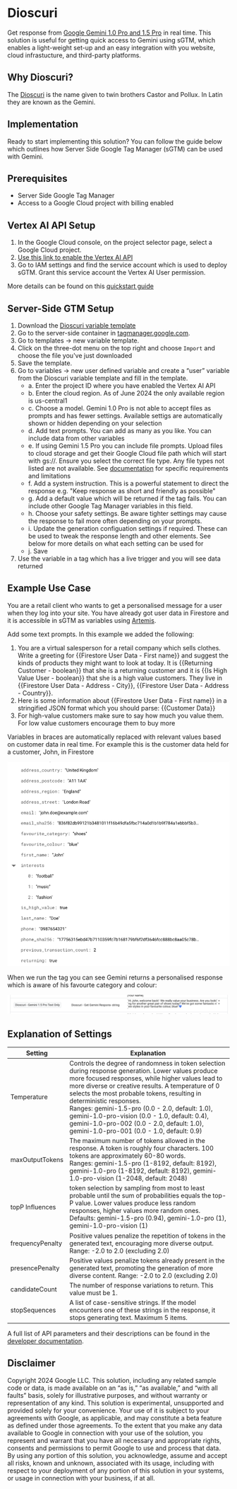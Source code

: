 # Dioscuri

Get response from [Google Gemini 1.0 Pro and 1.5 Pro](https://cloud.google.com/vertex-ai/generative-ai/docs/model-reference/gemini) 
in real time. This solution is useful for getting quick access to Gemini
using sGTM, which enables a light-weight set-up and an easy integration
with you website, cloud infrastucture, and third-party platforms.

## Why Dioscuri?

The [Dioscuri](https://en.wikipedia.org/wiki/Castor_and_Pollux) is the name 
given to twin brothers Castor and Pollux. In Latin they are known as the Gemini.

## Implementation
Ready to start implementing this solution? You can follow the guide below which 
outlines how Server Side Google Tag Manager (sGTM) can be used with Gemini.

## Prerequisites

-   Server Side Google Tag Manager
-   Access to a Google Cloud project with billing enabled

## Vertex AI API Setup

1. In the Google Cloud console, on the project selector page, select a 
   Google Cloud project.
2. [Use this link to enable the Vertex AI API](https://console.cloud.google.com/apis/enableflow?apiid=aiplatform.googleapis.com)
3. Go to IAM settings and find the service account which is used to deploy sGTM.
   Grant this service account the Vertex AI User permission.

More details can be found on this [quickstart guide](https://cloud.google.com/vertex-ai/generative-ai/docs/start/quickstarts/quickstart-multimodal)

## Server-Side GTM Setup

1. Download the [Dioscuri variable template](./dioscuri_get_gemini_response.tpl) 
2. Go to the server-side container in
   [tagmanager.google.com](https://tagmanager.google.com/).
3. Go to templates -> new variable template.
4. Click on the three-dot menu on the top right and choose `Import` and choose
   the file you've just downloaded
5. Save the template.
6. Go to variables -> new user defined variable and create a “user” variable
   from the Dioscuri variable template and fill in the template.
   - a. Enter the project ID where you have enabled the Vertex AI API
   - b. Enter the cloud region. As of June 2024 the only available region 
        is us-central1
   - c. Choose a model. Gemini 1.0 Pro is not able to accept files as prompts 
        and has fewer settings. Available settigs are automatically shown or 
        hidden depending on your selection
   - d. Add text prompts. You can add as many as you like. You can include data 
        from other variables
   - e. If using Gemini 1.5 Pro you can include file prompts. Upload files to 
        cloud storage and get their Google Cloud file path which will start with
        gs://. Ensure you select the correct file type. Any file types not listed
        are not available. See [documentation](https://cloud.google.com/vertex-ai/generative-ai/docs/model-reference/gemini)
        for specific requirements and limitations 
   - f. Add a system instruction. This is a powerful statement to direct the 
        response e.g. "Keep response as short and friendly as possible"
   - g. Add a default value which will be returned if the tag fails. You can include
        other Google Tag Manager variables in this field.
   - h. Choose your safety settings. Be aware tighter settings may cause the response
        to fail more often depending on your prompts.
   - i. Update the generation configuation settings if required. These can be used
        to tweak the response length and other elements. See below for more details
        on what each setting can be used for
   - j. Save
7. Use the variable in a tag which has a live trigger and you will see data returned

## Example Use Case

You are a retail client who wants to get a personalised message for a user when
they log into your site. You have already got user data in Firestore and it is
accessible in sGTM as variables using [Artemis](./sgtm/artemis/README.md).

Add some text prompts. In this example we added the following:

1. You are a virtual salesperson for a retail company which sells clothes. Write 
a greeting for {{Firestore User Data - First name}} and suggest the kinds of products 
they might want to look at today. It is {{Returning Customer - boolean}} that she is
a returning customer and it is {{Is High Value User - boolean}} that she is a high value 
customers. They live in {{Firestore User Data - Address - City}}, {{Firestore User Data - 
Address - Country}}.
2. Here is some information about {{Firestore User Data - First name}} in a stringified 
JSON format which you should parse: {{Customer Data}}
3. For high-value customers make sure to say how much you value them. For low value 
customers encourage them to buy more

Variables in braces are automatically replaced with relevant values based on customer
data in real time. For example this is the customer data held for a customer, John,
in Firestore

![dioscuri_example_customer_data.png](./img/dioscuri_example_customer_data.png)

When we run the tag you can see Gemini returns a personalised response which is 
aware of his favourte category and colour:

![dioscuri_example_response.png](./img/dioscuri_example_response.png)



## Explanation of Settings

|Setting|Explanation|
|---|---|
|Temperature|Controls the degree of randomness in token selection during response generation. Lower values produce more focused responses, while higher values lead to more diverse or creative results. A temperature of 0 selects the most probable tokens, resulting in deterministic responses. <br> Ranges: gemini-1.5-pro (0.0 - 2.0, default: 1.0), gemini-1.0-pro-vision (0.0 - 1.0, default: 0.4), gemini-1.0-pro-002 (0.0 - 2.0, default: 1.0), gemini-1.0-pro-001 (0.0 - 1.0, default: 0.9)|
|maxOutputTokens|The maximum number of tokens allowed in the response. A token is roughly four characters. 100 tokens are approximately 60-80 words. <br> Ranges: gemini-1.5-pro (1-8192, default: 8192), gemini-1.0-pro (1-8192, default: 8192), gemini-1.0-pro-vision (1-2048, default: 2048)|
|topP	Influences|token selection by sampling from most to least probable until the sum of probabilities equals the top-P value. Lower values produce less random responses, higher values more random ones. <br> Defaults: gemini-1.5-pro (0.94), gemini-1.0-pro (1), gemini-1.0-pro-vision (1)|
|frequencyPenalty|Positive values penalize the repetition of tokens in the generated text, encouraging more diverse output. Range: -2.0 to 2.0 (excluding 2.0)|
|presencePenalty|Positive values penalize tokens already present in the generated text, promoting the generation of more diverse content. Range: -2.0 to 2.0 (excluding 2.0)|
|candidateCount|The number of response variations to return. This value must be 1.|
|stopSequences|A list of case-sensitive strings. If the model encounters one of these strings in the response, it stops generating text. Maximum 5 items.|

A full list of API parameters and their descriptions can be found in the [developer documentation](https://cloud.google.com/vertex-ai/generative-ai/docs/model-reference/gemini).

## Disclaimer

Copyright 2024 Google LLC. This solution, including any related sample code or
data, is made available on an “as is,” “as available,” and “with all faults”
basis, solely for illustrative purposes, and without warranty or representation
of any kind. This solution is experimental, unsupported and provided solely for
your convenience. Your use of it is subject to your agreements with Google, as
applicable, and may constitute a beta feature as defined under those agreements.
To the extent that you make any data available to Google in connection with your
use of the solution, you represent and warrant that you have all necessary and
appropriate rights, consents and permissions to permit Google to use and process
that data. By using any portion of this solution, you acknowledge, assume and
accept all risks, known and unknown, associated with its usage, including with
respect to your deployment of any portion of this solution in your systems, or
usage in connection with your business, if at all.
